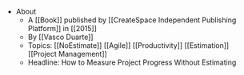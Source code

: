 - About
	- A [[Book]] published by [[CreateSpace Independent Publishing Platform]] in [[2015]]
	- By [[Vasco Duarte]]
	- Topics: [[NoEstimate]] [[Agile]] [[Productivity]] [[Estimation]] [[Project Management]]
	- Headline: How to Measure Project Progress Without Estimating